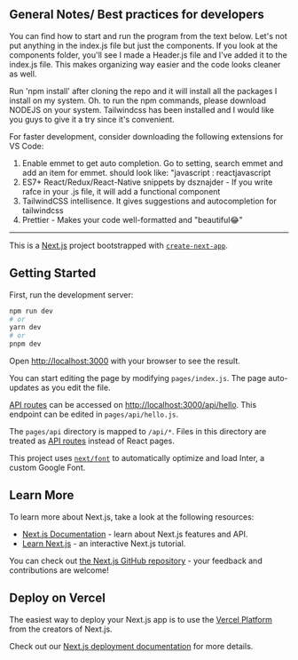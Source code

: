 ## General Notes/ Best practices for developers

You can find how to start and run the program from the text below. Let's not put anything in the index.js file but just the components. If you look at the components folder, you'll see I made a Header.js file and I've added it to the index.js file. This makes organizing way easier and the code looks cleaner as well. 

Run 'npm install' after cloning the repo and it will install all the packages I install on my system. Oh. to run the npm commands, please download NODEJS on your system. Tailwindcss has been installed and I would like you guys to give it a try since it's convenient. 

For faster development, consider downloading the following extensions for VS Code: 
1. Enable emmet to get auto completion. Go to setting, search emmet and add an item for emmet. should look like: "javascript :  reactjavascript
2. ES7+ React/Redux/React-Native snippets by dsznajder - If you write rafce in your .js file, it will add a functional component
3. TailwindCSS intellisence. It gives suggestions and autocompletion for tailwindcss
4. Prettier -  Makes your code well-formatted and "beautiful😂"

___

This is a [Next.js](https://nextjs.org/) project bootstrapped with [`create-next-app`](https://github.com/vercel/next.js/tree/canary/packages/create-next-app).

## Getting Started

First, run the development server:

```bash
npm run dev
# or
yarn dev
# or
pnpm dev
```

Open [http://localhost:3000](http://localhost:3000) with your browser to see the result.

You can start editing the page by modifying `pages/index.js`. The page auto-updates as you edit the file.

[API routes](https://nextjs.org/docs/api-routes/introduction) can be accessed on [http://localhost:3000/api/hello](http://localhost:3000/api/hello). This endpoint can be edited in `pages/api/hello.js`.

The `pages/api` directory is mapped to `/api/*`. Files in this directory are treated as [API routes](https://nextjs.org/docs/api-routes/introduction) instead of React pages.

This project uses [`next/font`](https://nextjs.org/docs/basic-features/font-optimization) to automatically optimize and load Inter, a custom Google Font.

## Learn More

To learn more about Next.js, take a look at the following resources:

- [Next.js Documentation](https://nextjs.org/docs) - learn about Next.js features and API.
- [Learn Next.js](https://nextjs.org/learn) - an interactive Next.js tutorial.

You can check out [the Next.js GitHub repository](https://github.com/vercel/next.js/) - your feedback and contributions are welcome!

## Deploy on Vercel

The easiest way to deploy your Next.js app is to use the [Vercel Platform](https://vercel.com/new?utm_medium=default-template&filter=next.js&utm_source=create-next-app&utm_campaign=create-next-app-readme) from the creators of Next.js.

Check out our [Next.js deployment documentation](https://nextjs.org/docs/deployment) for more details.

